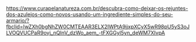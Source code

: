 https://www.curapelanatureza.com.br/descubra-como-deixar-os-rejuntes-dos-azulejos-como-novos-usando-um-ingrediente-simples-do-seu-armario/?fbclid=IwZXh0bgNhZW0CMTEAAR3ELX2IWPtA9jjxpXCyX5wR98pU5yS3oJLVOQVUCPaR9ovj_nQInV_dzWo_aem_-tFXGGyl5yn_deWM7XIvpA

